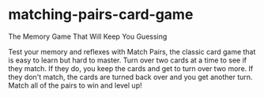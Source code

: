 # matching-pairs-card-game
The Memory Game That Will Keep You Guessing

Test your memory and reflexes with Match Pairs, the classic card game that is easy to learn but hard to master. Turn over two cards at a time to see if they match. If they do, you keep the cards and get to turn over two more. If they don't match, the cards are turned back over and you get another turn. Match all of the pairs to win and level up!
